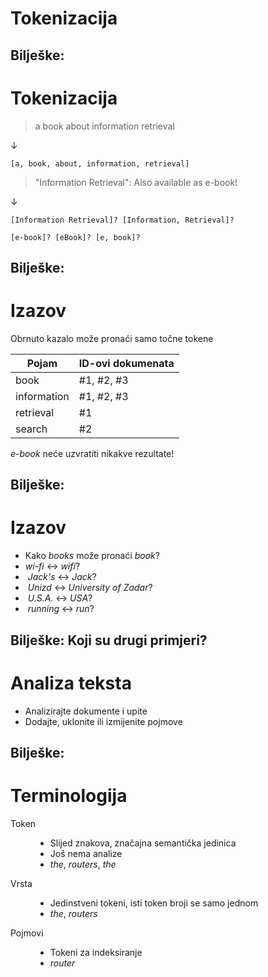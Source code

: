 # Tokenizacija

Bilješke:
---

# Tokenizacija

> a book about information retrieval <!-- .element: class="fragment" data-fragment-index="1" -->

&darr; <!-- .element: class="fragment" data-fragment-index="2" -->

`[a, book, about, information, retrieval]` <!-- .element: class="fragment" data-fragment-index="2" -->

> "Information Retrieval": Also available as e-book! <!-- .element: class="fragment" data-fragment-index="3" -->

&darr; <!-- .element: class="fragment" data-fragment-index="4" -->

`[Information Retrieval]? [Information, Retrieval]?` <!-- .element: class="fragment" data-fragment-index="4" -->

`[e-book]? [eBook]? [e, book]?` <!-- .element: class="fragment" data-fragment-index="4" -->

Bilješke:
---

# Izazov

Obrnuto kazalo može pronaći samo točne tokene

| Pojam        | ID-ovi dokumenata |
|--------------|-------------------|
| book         | #1, #2, #3        |
| information  | #1, #2, #3        |
| retrieval    | #1                |
| search       | #2                |

_e-book_ neće uzvratiti nikakve rezultate!

Bilješke:
---

<!-- .slide: class="audience-question" -->

# Izazov

* Kako _books_ može pronaći _book_?
* _wi-fi_ &leftrightarrow; _wifi_?
* &shy;<!-- .element: class="fragment" --> _Jack's_ &leftrightarrow; _Jack_?
* &shy;<!-- .element: class="fragment" --> _Unizd_ &leftrightarrow; _University of Zadar_?
* &shy;<!-- .element: class="fragment" --> _U.S.A._ &leftrightarrow; _USA_?
* &shy;<!-- .element: class="fragment" --> _running_ &leftrightarrow; _run_?

Bilješke:
Koji su drugi primjeri?
---

# Analiza teksta

* Analizirajte dokumente i upite
* Dodajte, uklonite ili izmijenite pojmove

Bilješke:
---

# Terminologija

<dl>
    <dt>Token</dt><!-- .element: class="fragment" data-fragment-index="1" -->
    <dd>
        <ul>
            <li>Slijed znakova, značajna semantička jedinica</li>
            <li>Još nema analize</li>
            <li><em>the</em>, <em>routers</em>, <em>the</em></li>
        </ul>
    </dd><!-- .element: class="fragment" data-fragment-index="1" -->
    <dt>Vrsta</dt><!-- .element: class="fragment" data-fragment-index="2" -->
    <dd>
        <ul>
            <li>Jedinstveni tokeni, isti token broji se samo jednom</li>
            <li><em>the</em>, <em>routers</em></li>
        </ul>
    </dd><!-- .element: class="fragment" data-fragment-index="2" -->
    <dt>Pojmovi</dt><!-- .element: class="fragment" data-fragment-index="3" -->
    <dd>
        <ul>
            <li>Tokeni za indeksiranje</li>
            <li><em>router</em></li>
        </ul>
    </dd><!-- .element: class="fragment" data-fragment-index="3" -->
</dl>
